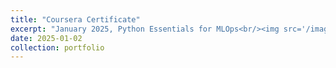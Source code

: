```yaml
---
title: "Coursera Certificate"
excerpt: "January 2025, Python Essentials for MLOps<br/><img src='/images/coursera_python_for_MLOps_800_600.jpg'>"
date: 2025-01-02
collection: portfolio
---
```

